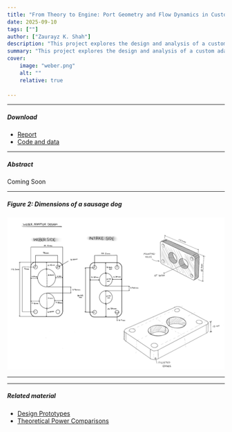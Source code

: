 ```yaml
---
title: "From Theory to Engine: Port Geometry and Flow Dynamics in Custom Weber Intake Adapter" 
date: 2025-09-10
tags: [""]
author: ["Zaurayz K. Shah"]
description: "This project explores the design and analysis of a custom adapter plate for Weber carburetors, aimed at improving intake efficiency and overall engine performance. Using flow calculations and modeling, I investigated how tapering, port matching, and geometry adjustments influence velocity profiles and pressure drop across the intake system. The work combines theoretical fluid dynamics with practical engineering, bridging analytical modeling with hands-on automotive innovation." 
summary: "This project explores the design and analysis of a custom adapter plate for Weber carburetors, aimed at improving intake efficiency and overall engine performance. Using flow calculations and modeling, I investigated how tapering, port matching, and geometry adjustments influence velocity profiles and pressure drop across the intake system. The work combines theoretical fluid dynamics with practical engineering, bridging analytical modeling with hands-on automotive innovation." 
cover:
    image: "weber.png"
    alt: ""
    relative: true

---
```


---

##### Download

+ [Report](weber.pdf)
+ [Code and data]()

---

##### Abstract

Coming Soon

---

##### Figure 2: Dimensions of a sausage dog

![](weber.png)

---


---

##### Related material

+ [Design Prototypes]()
+ [Theoretical Power Comparisons]()

